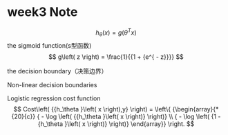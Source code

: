 # week3 Note

$$ {h_\theta }\left( x \right) = g\left( {{\theta ^T}x} \right) $$
 the sigmoid function(s型函数)$$ g\left( z \right) = \frac{1}{{1 + {e^{ - z}}}} $$

 the decision boundary（决策边界）

 Non-linear decision boundaries

 Logistic regression cost function
$$ Cost\left( {{h_\theta }\left( x \right),y} \right) = \left\{ {\begin{array}{*{20}{c}}
  { - \log \left( {{h_\theta }\left( x \right)} \right)} \\ 
  { - \log \left( {1 - {h_\theta }\left( x \right)} \right)} 
\end{array}} \right. $$